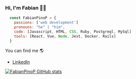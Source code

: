 ### Hi, I'm Fabian 👨‍💻
```js
  const FabianPinoP = {
    passions: ['web development']
    pronouns: "he" | "him",
    code: [Javascript, HTML, CSS, Ruby, Postgreql, MySql]
    tools: [React, Vue, Node, Jest, Docker, Rails]
  }
 ```
 You can find me 🌎
 - [LinkedIn](https://www.linkedin.com/in/fabian-pino-p/)
 
 [![FabianPinoP GitHub stats](https://github-readme-stats.vercel.app/api?username=FabianPinoP&hide=contribs&show_icons=true&theme=radical)](https://github.com/anuraghazra/github-readme-stats)
<!--
**FabianPinoP/FabianPinoP** is a ✨ _special_ ✨ repository because its `README.md` (this file) appears on your GitHub profile.

Here are some ideas to get you started:

- 🔭 I’m currently working on ...
- 🌱 I’m currently learning ...
- 👯 I’m looking to collaborate on ...
- 🤔 I’m looking for help with ...
- 💬 Ask me about ...
- 📫 How to reach me: ...
- 😄 Pronouns: ...
- ⚡ Fun fact: ...
-->
